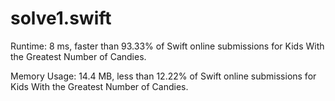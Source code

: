# solve1.swift

Runtime: 8 ms, faster than 93.33% of Swift online submissions for Kids With the Greatest Number of Candies.

Memory Usage: 14.4 MB, less than 12.22% of Swift online submissions for Kids With the Greatest Number of Candies.
